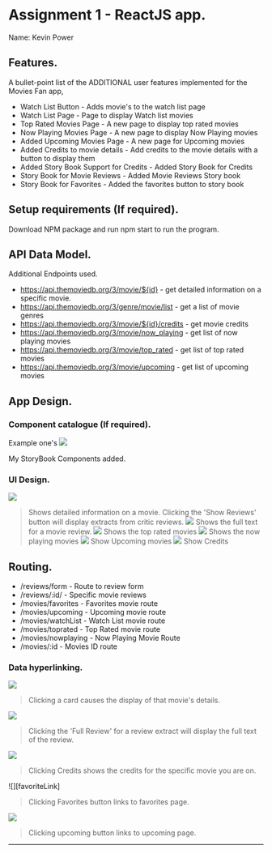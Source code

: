 # Assignment 1 - ReactJS app.

Name: Kevin Power

## Features.

A bullet-point list of the ADDITIONAL user features implemented for the  Movies Fan app,
 
 + Watch List Button -  Adds movie's to the watch list page
 + Watch List Page - Page to display Watch list movies
 + Top Rated Movies Page - A new page to display top rated movies
 + Now Playing Movies Page - A new page to display Now Playing movies
 + Added Upcoming Movies Page - A new page for Upcoming movies 
 + Added Credits to movie details - Add credits to the movie details with a button to display them
 + Added Story Book Support for Credits - Added Story Book for Credits
 + Story Book for Movie Reviews - Added Movie Reviews Story book
 + Story Book for Favorites - Added the favorites button to story book

## Setup requirements (If required).

Download NPM package and run npm start to run the program.

## API Data Model.

Additional Endpoints used.

+ https://api.themoviedb.org/3/movie/${id} - get detailed information on a specific movie. 
+ https://api.themoviedb.org/3/genre/movie/list - get a list of movie genres
+ https://api.themoviedb.org/3/movie/${id}/credits - get movie credits
+ https://api.themoviedb.org/3/movie/now_playing - get list of now playing movies
+ https://api.themoviedb.org/3/movie/top_rated - get list of top rated movies
+ https://api.themoviedb.org/3/movie/upcoming - get list of upcoming movies

## App Design.

### Component catalogue (If required).
Example one's
![][stories]

My StoryBook Components added.

### UI Design.

![][movieDetail]
>Shows detailed information on a movie. Clicking the 'Show Reviews' button will display extracts from critic reviews.
![][review]
>Shows the full text for a movie review. 
![][topRated]
> Shows the top rated movies
![][nowPlaying]
> Shows the now playing movies
![][upcoming]
> Show Upcoming movies
![][credits]
> Show Credits

## Routing.

+ /reviews/form - Route to review form 
+ /reviews/:id/ - Specific movie reviews 
+ /movies/favorites - Favorites movie route
+ /movies/upcoming - Upcoming movie route
+ /movies/watchList - Watch List movie route
+ /movies/toprated - Top Rated movie route
+ /movies/nowplaying - Now Playing Movie Route
 + /movies/:id - Movies ID route

### Data hyperlinking.

![][cardLink]
> Clicking a card causes the display of that movie's details.

![][reviewLink]
>Clicking the 'Full Review' for a review extract will display the full text of the review.

![][creditsLink]
> Clicking Credits shows the credits for the specific movie you are on.

![][favoriteLink]
> Clicking Favorites button links to favorites page.

![][upcomingLink]
> Clicking upcoming button links to upcoming page.

---------------------------------

[model]: ./data.jpg
[movieDetail]: ./public/movieDetail.png
[review]: ./public/review.png
[reviewLink]: ./public/reviewLink.png
[cardLink]: ./public/cardLink.png
[creditsLink]: ./public/creditsLink.PNG
[favoritesLink]: ./public/TopBarLink.PNG
[upcomingLink]: ./public/TopBarLink.PNG
[stories]: ./public/storybook.png
[newStories]: ./public/newStoryBook.PNG
[topRated]: ./public/topRated.PNG
[nowPlaying]: ./public/nowPlaying.PNG
[upcoming]: ./public/upcoming.PNG
[credits]: ./public/creditsLink.PNG
